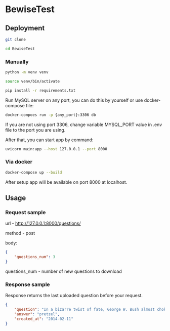 # BewiseTest

## Deployment
```bash
git clone 
```
```bash 
cd BewiseTest
```
### Manually
```bash 
python -m venv venv
```
```bash 
source venv/bin/activate
```
```bash 
pip install -r requirements.txt
```
Run MySQL server on any port, you can do this by yourself or use docker-compose file:
```bash
docker-compoes run -p {any_port}:3306 db
```
If you are not using port 3306, change variable MYSQL_PORT value in .env file to the port you are using.

After that, you can start app by command:
```bash
uvicorn main:app --host 127.0.0.1 --port 8000
```
### Via docker
```bash
docker-compose up --build
```

After setup app will be available on port 8000 at localhost.
## Usage
### Request sample
url - http://127.0.0.1:8000/questions/

method - post

body:
```json
{
    "questions_num": 3
}
```
questions_num - number of new questions to download
### Response sample
Response returns the last uploaded question before your request.
```json
{
    "question": "In a bizarre twist of fate, George W. Bush almost choked on one of these on January 13, 2002",
    "answer": "pretzel",
    "created_at": "2014-02-11"
}
```


